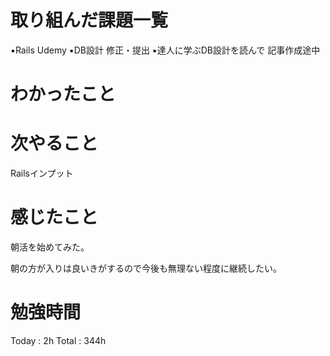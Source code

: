 <h1>取り組んだ課題一覧</h1>

▪️Rails Udemy
▪️DB設計 修正・提出
▪️達人に学ぶDB設計を読んで 記事作成途中

<h1>わかったこと</h1>

<h1>次やること</h1>
Railsインプット

<h1>感じたこと</h1>
朝活を始めてみた。

朝の方が入りは良いきがするので今後も無理ない程度に継続したい。

<h1>勉強時間</h1>
Today : 2h Total : 344h